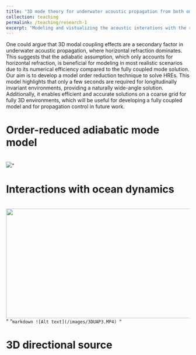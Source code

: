 ```yaml
---
title: "3D mode theory for underwater acoustic propagation from both omnidirectional and directional sources"
collection: teaching
permalink: /teaching/research-1
excerpt: "Modeling and vistualizing the acoustic interations with the realistic ocean including intricate topography, 3D sound speed distribution, and ocean dynamics<br/><img src='/images/3DUAP2.png'>"
---
```


One could argue that 3D modal coupling effects are a secondary factor in underwater acoustic propagation, where horizontal refraction dominates. This suggests that the adiabatic assumption, which only accounts for horizontal refraction, is beneficial for modeling in most realistic scenarios due to its numerical efficiency compared to the fully coupled mode solution. Our aim is to develop a model order reduction technique to solve HREs. This model highlights that only a few seconds are required for longitudinally invariant environments, providing a naturally wide-angle solution. Additionally, it enables efficient and accurate solutions on a coarse grid for fully 3D environments, which will be useful for developing a fully coupled model and for propagation control in future work.

Order-reduced adiabatic mode model
======
<br/><img src='/images/3DUAP1.png'>"

Interactions with ocean dynamics
======
<br/><img src='/images/3DUAP3.gif' width="600" height="300">"
“`markdown
![Alt text](/images/3DUAP3.MP4)
“`

3D directional source
======
